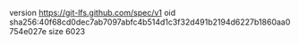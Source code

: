 version https://git-lfs.github.com/spec/v1
oid sha256:40f68cd0dec7ab7097abfc4b514d1c3f32d491b2194d6227b1860aa0754e027e
size 6023
